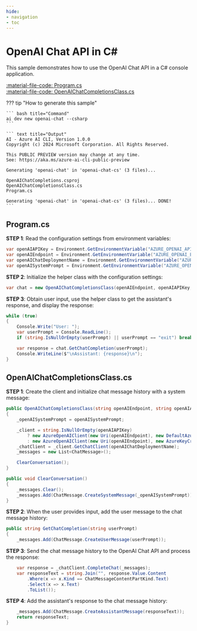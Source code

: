 ```yaml
---
hide:
- navigation
- toc
---
```

# OpenAI Chat API in C\#

This sample demonstrates how to use the OpenAI Chat API in a C# console application.

[:material-file-code: Program.cs](./samples/openai-chat-cs/Program.cs)  
[:material-file-code: OpenAIChatCompletionsClass.cs](./samples/openai-chat-cs/OpenAIChatCompletionsClass.cs)  

??? tip "How to generate this sample"

    ``` bash title="Command"
    ai dev new openai-chat --csharp
    ```

    ``` text title="Output"
    AI - Azure AI CLI, Version 1.0.0
    Copyright (c) 2024 Microsoft Corporation. All Rights Reserved.

    This PUBLIC PREVIEW version may change at any time.
    See: https://aka.ms/azure-ai-cli-public-preview

    Generating 'openai-chat' in 'openai-chat-cs' (3 files)...

    OpenAIChatCompletions.csproj
    OpenAIChatCompletionsClass.cs
    Program.cs

    Generating 'openai-chat' in 'openai-chat-cs' (3 files)... DONE!
    ```

## Program.cs

**STEP 1**: Read the configuration settings from environment variables:

``` csharp title="Program.cs"
var openAIAPIKey = Environment.GetEnvironmentVariable("AZURE_OPENAI_API_KEY") ?? "<insert your OpenAI API key here>";
var openAIEndpoint = Environment.GetEnvironmentVariable("AZURE_OPENAI_ENDPOINT") ?? "<insert your OpenAI endpoint here>";
var openAIChatDeploymentName = Environment.GetEnvironmentVariable("AZURE_OPENAI_CHAT_DEPLOYMENT") ?? "<insert your OpenAI chat deployment name here>";
var openAISystemPrompt = Environment.GetEnvironmentVariable("AZURE_OPENAI_SYSTEM_PROMPT") ?? "You are a helpful AI assistant.";
```

**STEP 2**: Initialize the helper class with the configuration settings:

``` csharp title="Program.cs"
var chat = new OpenAIChatCompletionsClass(openAIEndpoint, openAIAPIKey, openAIChatDeploymentName, openAISystemPrompt);
```

**STEP 3**: Obtain user input, use the helper class to get the assistant's response, and display the response:

``` csharp title="Program.cs"
while (true)
{
    Console.Write("User: ");
    var userPrompt = Console.ReadLine();
    if (string.IsNullOrEmpty(userPrompt) || userPrompt == "exit") break;

    var response = chat.GetChatCompletion(userPrompt);
    Console.WriteLine($"\nAssistant: {response}\n");
}
```

## OpenAIChatCompletionsClass.cs

**STEP 1**: Create the client and initialize chat message history with a system message:

``` csharp title="OpenAIChatCompletionsClass.cs"
public OpenAIChatCompletionsClass(string openAIEndpoint, string openAIAPIKey, string openAIChatDeploymentName, string openAISystemPrompt)
{
    _openAISystemPrompt = openAISystemPrompt;

    _client = string.IsNullOrEmpty(openAIAPIKey)
        ? new AzureOpenAIClient(new Uri(openAIEndpoint), new DefaultAzureCredential())
        : new AzureOpenAIClient(new Uri(openAIEndpoint), new AzureKeyCredential(openAIAPIKey));
    _chatClient = _client.GetChatClient(openAIChatDeploymentName);
    _messages = new List<ChatMessage>();

    ClearConversation();
}

public void ClearConversation()
{
    _messages.Clear();
    _messages.Add(ChatMessage.CreateSystemMessage(_openAISystemPrompt));
}
```

**STEP 2**: When the user provides input, add the user message to the chat message history:

``` csharp title="OpenAIChatCompletionsClass.cs"
public string GetChatCompletion(string userPrompt)
{
    _messages.Add(ChatMessage.CreateUserMessage(userPrompt));
```

**STEP 3**: Send the chat message history to the OpenAI Chat API and process the response:

``` csharp title="OpenAIChatCompletionsClass.cs"
    var response = _chatClient.CompleteChat(_messages);
    var responseText = string.Join("", response.Value.Content
        .Where(x => x.Kind == ChatMessageContentPartKind.Text)
        .Select(x => x.Text)
        .ToList());
```

**STEP 4**: Add the assistant's response to the chat message history:

``` csharp title="OpenAIChatCompletionsClass.cs"
    _messages.Add(ChatMessage.CreateAssistantMessage(responseText));
    return responseText;
}
```
